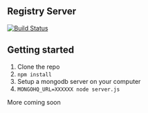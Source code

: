 
## Registry Server

[![Build Status](https://api.travis-ci.org/jsonresume/registry-server.svg)](http://travis-ci.org/jsonresume/registry-server)



## Getting started

1. Clone the repo
2. `npm install`
3. Setup a mongodb server on your computer
4. `MONGOHQ_URL=XXXXXX node server.js`

More coming soon
